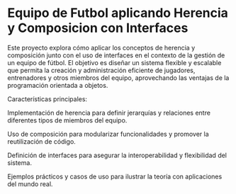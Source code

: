 # Equipo de Futbol aplicando Herencia y Composicion con Interfaces

Este proyecto explora cómo aplicar los conceptos de herencia y composición junto con el uso de interfaces en el contexto de la gestión de un equipo de fútbol. El objetivo es diseñar un sistema flexible y escalable que permita la creación y administración eficiente de jugadores, entrenadores y otros miembros del equipo, aprovechando las ventajas de la programación orientada a objetos.

Características principales:

Implementación de herencia para definir jerarquías y relaciones entre diferentes tipos de miembros del equipo.

Uso de composición para modularizar funcionalidades y promover la reutilización de código.

Definición de interfaces para asegurar la interoperabilidad y flexibilidad del sistema.

Ejemplos prácticos y casos de uso para ilustrar la teoría con aplicaciones del mundo real.

